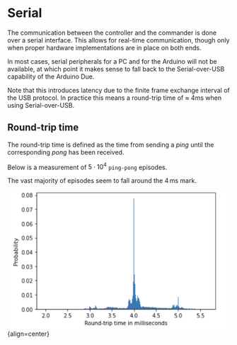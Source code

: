 # Serial

The communication between the controller and the commander is done over a serial
interface. This allows for real-time communication, though only when proper hardware
implementations are in place on both ends.

In most cases, serial peripherals for a PC and for the Arduino will not be available,
at which point it makes sense to fall back to the Serial-over-USB capability of the
Arduino Due.

Note that this introduces latency due to the finite frame exchange interval of the USB
protocol. In practice this means a round-trip time of ≈ 4ms when using Serial-over-USB.

## Round-trip time

The round-trip time is defined as the time from sending a _ping_ until the 
corresponding _pong_ has been received.

Below is a measurement of $5 \cdot 10^4$ `ping-pong` episodes. 

The vast majority of episodes seem to fall around the $4\, \text{ms}$ mark.

![Serial-over-USB Round-trip Time](img/serial-over-usb-rtt.png){align=center}

